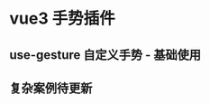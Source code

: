 # vue3 手势插件

## use-gesture 自定义手势 - 基础使用

<preview path="@demo/useGesture/src/app.vue" title="useGesture" description="vue3 自定义手势，简单使用案例" />

## 复杂案例待更新

